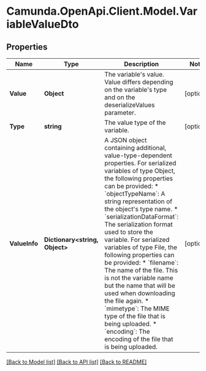 # Camunda.OpenApi.Client.Model.VariableValueDto
## Properties

Name | Type | Description | Notes
------------ | ------------- | ------------- | -------------
**Value** | **Object** | The variable&#39;s value. Value differs depending on the variable&#39;s type and on the deserializeValues parameter. | [optional] 
**Type** | **string** | The value type of the variable. | [optional] 
**ValueInfo** | **Dictionary&lt;string, Object&gt;** | A JSON object containing additional, value-type-dependent properties. For serialized variables of type Object, the following properties can be provided:  * &#x60;objectTypeName&#x60;: A string representation of the object&#39;s type name. * &#x60;serializationDataFormat&#x60;: The serialization format used to store the variable.  For serialized variables of type File, the following properties can be provided:  * &#x60;filename&#x60;: The name of the file. This is not the variable name but the name that will be used when downloading the file again. * &#x60;mimetype&#x60;: The MIME type of the file that is being uploaded. * &#x60;encoding&#x60;: The encoding of the file that is being uploaded. | [optional] 

[[Back to Model list]](../README.md#documentation-for-models) [[Back to API list]](../README.md#documentation-for-api-endpoints) [[Back to README]](../README.md)


